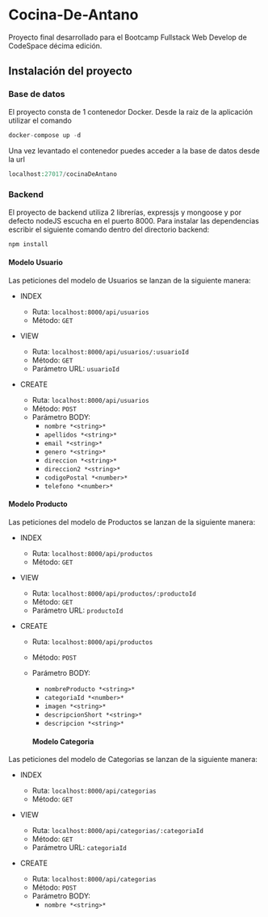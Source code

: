 # Cocina-De-Antano
Proyecto final desarrollado para el Bootcamp Fullstack Web Develop de CodeSpace décima edición.

## Instalación del proyecto
### Base de datos
El proyecto consta de 1 contenedor Docker.
Desde la raiz de la aplicación utilizar el comando 
```php
docker-compose up -d
```
Una vez levantado el contenedor puedes acceder a la base de datos desde la url 
```php
localhost:27017/cocinaDeAntano
```
### Backend
El proyecto de backend utiliza 2 librerías, expressjs y mongoose y por defecto nodeJS escucha en el puerto 8000.
Para instalar las dependencias escribir el siguiente comando dentro del directorio backend:
```javascript
npm install
```

#### **Modelo Usuario**
Las peticiones del modelo de Usuarios se lanzan de la siguiente manera:

- INDEX
    - Ruta: `localhost:8000/api/usuarios`
    - Método: `GET`

- VIEW
    - Ruta: `localhost:8000/api/usuarios/:usuarioId`
    - Método: `GET`
    - Parámetro URL: `usuarioId`

- CREATE
    - Ruta: `localhost:8000/api/usuarios`
    - Método: `POST`
    - Parámetro BODY:
        - `nombre *<string>*`
        - `apellidos *<string>*`
        - `email *<string>*`
        - `genero *<string>*`
        - `direccion *<string>*`
        - `direccion2 *<string>*`
        - `codigoPostal *<number>*`
        - `telefono *<number>*`


#### **Modelo Producto**
Las peticiones del modelo de Productos se lanzan de la siguiente manera:

- INDEX
    - Ruta: `localhost:8000/api/productos`
    - Método: `GET`

- VIEW
    - Ruta: `localhost:8000/api/productos/:productoId`
    - Método: `GET`
    - Parámetro URL: `productoId`

- CREATE
    - Ruta: `localhost:8000/api/productos`
    - Método: `POST`
    - Parámetro BODY:
        - `nombreProducto *<string>*`
        - `categoriaId *<number>*`
        - `imagen *<string>*`
        - `descripcionShort *<string>*`
        - `descripcion *<string>*`


        #### **Modelo Categoria**
Las peticiones del modelo de Categorias se lanzan de la siguiente manera:

- INDEX
    - Ruta: `localhost:8000/api/categorias`
    - Método: `GET`

- VIEW
    - Ruta: `localhost:8000/api/categorias/:categoriaId`
    - Método: `GET`
    - Parámetro URL: `categoriaId`

- CREATE
    - Ruta: `localhost:8000/api/categorias`
    - Método: `POST`
    - Parámetro BODY:
        - `nombre *<string>*`
        

        


